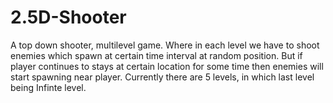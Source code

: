 # 2.5D-Shooter
A top down shooter, multilevel game. Where in each level we have to shoot enemies which spawn at certain time interval at random position.
But if player continues to stays at certain location for some time then enemies will start spawning near player.
Currently there are 5 levels, in which last level being Infinte level.
